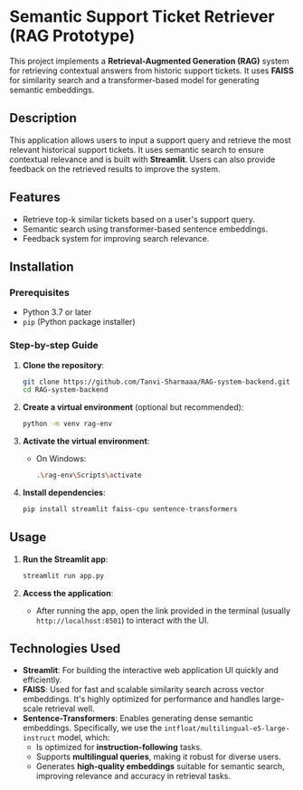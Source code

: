 # Semantic Support Ticket Retriever (RAG Prototype)

This project implements a **Retrieval-Augmented Generation (RAG)** system for retrieving contextual answers from historic support tickets. It uses **FAISS** for similarity search and a transformer-based model for generating semantic embeddings.

## Description

This application allows users to input a support query and retrieve the most relevant historical support tickets. It uses semantic search to ensure contextual relevance and is built with **Streamlit**. Users can also provide feedback on the retrieved results to improve the system.

## Features

- Retrieve top-k similar tickets based on a user's support query.
- Semantic search using transformer-based sentence embeddings.
- Feedback system for improving search relevance.

## Installation

### Prerequisites

- Python 3.7 or later
- `pip` (Python package installer)

### Step-by-step Guide

1. **Clone the repository**:
    ```bash
    git clone https://github.com/Tanvi-Sharmaaa/RAG-system-backend.git
    cd RAG-system-backend
    ```

2. **Create a virtual environment** (optional but recommended):
    ```bash
    python -m venv rag-env
    ```

3. **Activate the virtual environment**:
   - On Windows:
     ```bash
     .\rag-env\Scripts\activate
     ```

4. **Install dependencies**:
    ```bash
    pip install streamlit faiss-cpu sentence-transformers
    ```

## Usage

1. **Run the Streamlit app**:
    ```bash
    streamlit run app.py
    ```

2. **Access the application**:
    - After running the app, open the link provided in the terminal (usually `http://localhost:8501`) to interact with the UI.

## Technologies Used

- **Streamlit**: For building the interactive web application UI quickly and efficiently.
- **FAISS**: Used for fast and scalable similarity search across vector embeddings. It's highly optimized for performance and handles large-scale retrieval well.
- **Sentence-Transformers**: Enables generating dense semantic embeddings. Specifically, we use the `intfloat/multilingual-e5-large-instruct` model, which:
  - Is optimized for **instruction-following** tasks.
  - Supports **multilingual queries**, making it robust for diverse users.
  - Generates **high-quality embeddings** suitable for semantic search, improving relevance and accuracy in retrieval tasks.


